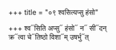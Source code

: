 +++
title = "०९ श्वसित्यप्सु हंसो"

+++
श्व᳓सिति अप्सु᳓ हंसो᳓ न᳓ सी᳓दन्  
क्र᳓त्वा चे᳓तिष्ठो विशा᳓म् उषर्भु᳓त्